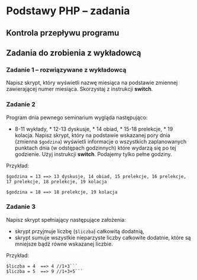 # Podstawy PHP &ndash; zadania
## Kontrola przepływu programu

## Zadania do zrobienia z wykładowcą

### Zadanie 1 &ndash; rozwiązywane z wykładowcą
Napisz skrypt, który wyświetli nazwę miesiąca na podstawie zmiennej zawierającej numer miesiąca. Skorzystaj z instrukcji **switch**.

### Zadanie 2
Program dnia pewnego seminarium wygląda następująco:
* 8-11 wykłady, * 12-13 dyskusje, * 14 obiad, * 15-18 prelekcje, * 19 kolacja.
Napisz skrypt, który na podstawie wskazanej pory dnia (zmienna ```$godzina```) wyświetli informacje o wszystkich zaplanowanych punktach dnia (w odstępach godzinnych) które wydarzą się po tej godzienie. Użyj instrukcji **switch**.
Podajemy tylko pełne godziny.

Przykład:

```
$godzina = 13 ==> 13 dyskusje, 14 obiad, 15 prelekcje, 16 prelekcje, 17 prelekcje, 18 prelekcje, 19 kolacja

$godzina = 18 ==> 18 prelekcje, 19 kolacja
```
### Zadanie 3
Napisz skrypt spełniający następujące założenia:
* skrypt przyjmuje liczbę (`$liczba`) całkowitą dodatnią,
* skrypt sumuje wszystkie nieparzyste liczby całkowite dodatnie, które są mniejsze bądź równe wskazanej liczbie.

Przykład:
```
$liczba = 4  ==> 4 //1+3```
$liczba = 5  ==> 9 //1+3+5```
